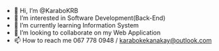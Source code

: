 - 👋 Hi, I’m @KaraboKRB
- 👀 I’m interested in Software Development(Back-End)
- 🌱 I’m currently learning Information System
- 💞️ I’m looking to collaborate on my Web Application
- 📫 How to reach me 067 778 0948 / karabokekanakay@outlook.com

<!---
KaraboKRB/KaraboKRB is a ✨ special ✨ repository because its `README.md` (this file) appears on your GitHub profile.
You can click the Preview link to take a look at your changes.
--->
